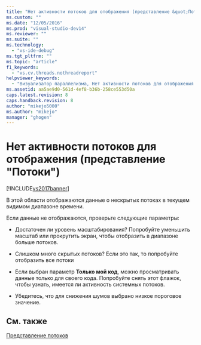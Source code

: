 ```yaml
---
title: "Нет активности потоков для отображения (представление &quot;Потоки&quot;) | Microsoft Docs"
ms.custom: ""
ms.date: "12/05/2016"
ms.prod: "visual-studio-dev14"
ms.reviewer: ""
ms.suite: ""
ms.technology: 
  - "vs-ide-debug"
ms.tgt_pltfrm: ""
ms.topic: "article"
f1_keywords: 
  - "vs.cv.threads.nothreadreport"
helpviewer_keywords: 
  - "Визуализатор параллелизма, Нет активности потоков для отображения (представление "Потоки")"
ms.assetid: aa5ae9d0-561d-4ef8-b36b-258ce553d50a
caps.latest.revision: 8
caps.handback.revision: 8
author: "mikejo5000"
ms.author: "mikejo"
manager: "ghogen"
---
```

# Нет активности потоков для отображения (представление &quot;Потоки&quot;)
[!INCLUDE[vs2017banner](../code-quality/includes/vs2017banner.md)]

В этой области отображаются данные о нескрытых потоках в текущем видимом диапазоне времени.  
  
 Если данные не отображаются, проверьте следующие параметры:  
  
-   Достаточен ли уровень масштабирования?  Попробуйте уменьшить масштаб или прокрутить экран, чтобы отобразить в диапазоне больше потоков.  
  
-   Слишком много скрытых потоков?  Если это так, то попробуйте отобразить все потоки  
  
-   Если выбран параметр **Только мой код**, можно просматривать данные только для своего кода.  Попробуйте снять этот флажок, чтобы узнать, имеется ли активность системных потоков.  
  
-   Убедитесь, что для снижения шумов выбрано низкое пороговое значение.  
  
## См. также  
 [Представление потоков](../profiling/threads-view-parallel-performance.md)